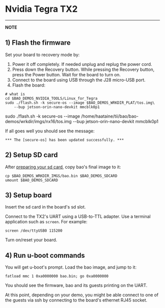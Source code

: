 # Nvidia Tegra TX2

---

**NOTE**

<!--- instruction#1 -->
## 1) Flash the firmware

Set your board to recovery mode by:

1) Power it off completely. If needed unplug and replug the power cord.
2) Press down the Recovery button. While pressing the Recovery button, press
the Power button. Wait for the board to turn on.
3) Connect to the board using USB through the J28 micro-USB port.
4) Flash the board:

```
# what is
cd $BAO_DEMOS_NVIDIA_TOOLS/Linux_for_Tegra
sudo ./flash.sh -k secure-os --image $BAO_DEMOS_WRKDIR_PLAT/tos.img\
    --bup jetson-orin-nano-devkit mmcblk0p1
```

sudo ./flash.sh -k secure-os --image /home/haataine/tii/bao/bao-demos/wrkdir/imgs/nx16/tos.img --bup jetson-orin-nano-devkit mmcblk0p1

If all goes well you should see the message:

```
*** The [secure-os] has been updated successfully. ***
```

<!--- instruction#2 -->
## 2) Setup SD card

After [preparing your sd card](../../platforms/sdcard.md), copy bao's final
image to it:

```
cp $BAO_DEMOS_WRKDIR_IMGS/bao.bin $BAO_DEMOS_SDCARD
umount $BAO_DEMOS_SDCARD
```

<!--- instruction#3 -->
## 3) Setup board

Insert the sd card in the board's sd slot.

Connect to the TX2's UART using a USB-to-TTL adapter. Use a terminal
application such as `screen`. For example:

```
screen /dev/ttyUSB0 115200
```

Turn on/reset your board.

<!--- instruction#4 -->
## 4) Run u-boot commands

You will get u-boot's prompt. Load the bao image, and jump to it:

```
fatload mmc 1 0xa0000000 bao.bin; go 0xa0000000
```

You should see the firmware, bao and its guests printing on the UART.

At this point, depending on your demo, you might be able connect to one of the
guests via ssh by connecting to the board's ethernet RJ45 socket.

<!--- instruction#end -->

<!-- Links -->

[tegra-bsp]: https://developer.nvidia.com/embedded/linux-tegra
